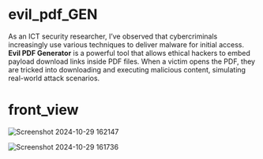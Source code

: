 # evil_pdf_GEN
As an ICT security researcher, I’ve observed that cybercriminals increasingly use various techniques to deliver malware for initial access. **Evil PDF Generator** is a powerful tool that allows ethical hackers to embed payload download links inside PDF files. When a victim opens the PDF, they are tricked into downloading and executing malicious content, simulating real-world attack scenarios.

# front_view

![Screenshot 2024-10-29 162147](https://github.com/user-attachments/assets/047b8970-32f2-4b3b-9794-e9013b90d2e7)

![Screenshot 2024-10-29 161736](https://github.com/user-attachments/assets/fef9e017-4af6-4239-9e10-b6848e140eb7)
